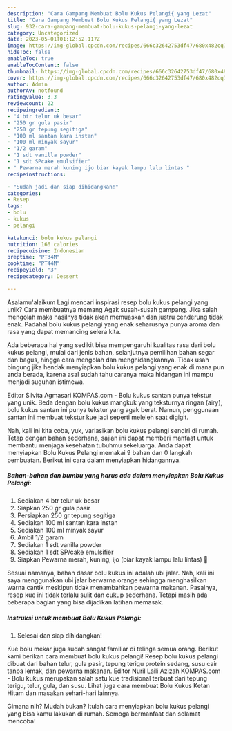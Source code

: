 ```yaml
---
description: "Cara Gampang Membuat Bolu Kukus Pelangi{ yang Lezat"
title: "Cara Gampang Membuat Bolu Kukus Pelangi{ yang Lezat"
slug: 932-cara-gampang-membuat-bolu-kukus-pelangi-yang-lezat
category: Uncategorized
date: 2023-05-01T01:12:52.117Z
image: https://img-global.cpcdn.com/recipes/666c32642753df47/680x482cq70/bolu-kukus-pelangi-foto-resep-utama.jpg
hideToc: false
enableToc: true
enableTocContent: false
thumbnail: https://img-global.cpcdn.com/recipes/666c32642753df47/680x482cq70/bolu-kukus-pelangi-foto-resep-utama.jpg
cover: https://img-global.cpcdn.com/recipes/666c32642753df47/680x482cq70/bolu-kukus-pelangi-foto-resep-utama.jpg
author: Admin
authorAv: notfound
ratingvalue: 3.3
reviewcount: 22
recipeingredient:
- "4 btr telur uk besar"
- "250 gr gula pasir"
- "250 gr tepung segitiga"
- "100 ml santan kara instan"
- "100 ml minyak sayur"
- "1/2 garam"
- "1 sdt vanilla powder"
- "1 sdt SPcake emulsifier"
- " Pewarna merah kuning ijo biar kayak lampu lalu lintas "
recipeinstructions:

- "Sudah jadi dan siap dihidangkan!"
categories:
- Resep
tags:
- bolu
- kukus
- pelangi

katakunci: bolu kukus pelangi 
nutrition: 166 calories
recipecuisine: Indonesian
preptime: "PT34M"
cooktime: "PT44M"
recipeyield: "3"
recipecategory: Dessert

---
```



Asalamu'alaikum Lagi mencari inspirasi resep bolu kukus pelangi yang unik? Cara membuatnya memang Agak susah-susah gampang. Jika salah mengolah maka hasilnya tidak akan memuaskan dan justru cenderung tidak enak. Padahal bolu kukus pelangi yang enak seharusnya punya aroma dan rasa yang dapat memancing selera kita.


Ada beberapa hal yang sedikit bisa mempengaruhi kualitas rasa dari bolu kukus pelangi, mulai dari jenis bahan, selanjutnya pemilihan bahan segar dan bagus, hingga cara mengolah dan menghidangkannya. Tidak usah bingung jika hendak menyiapkan bolu kukus pelangi yang enak di mana pun anda berada, karena asal sudah tahu caranya maka hidangan ini mampu menjadi suguhan istimewa.

Editor Silvita Agmasari KOMPAS.com - Bolu kukus santan punya tekstur yang unik. Beda dengan bolu kukus mangkuk yang teksturnya ringan (airy), bolu kukus santan ini punya tekstur yang agak berat. Namun, penggunaan santan ini membuat tekstur kue jadi seperti meleleh saat digigit.


Nah, kali ini kita coba, yuk, variasikan bolu kukus pelangi sendiri di rumah. Tetap dengan bahan sederhana, sajian ini dapat memberi manfaat untuk membantu menjaga kesehatan tubuhmu sekeluarga. Anda dapat menyiapkan Bolu Kukus Pelangi memakai 9 bahan dan 0 langkah pembuatan. Berikut ini cara dalam menyiapkan hidangannya.

<!--inarticleads1-->

##### Bahan-bahan dan bumbu yang harus ada dalam menyiapkan Bolu Kukus Pelangi:

1. Sediakan 4 btr telur uk besar
1. Siapkan 250 gr gula pasir
1. Persiapkan 250 gr tepung segitiga
1. Sediakan 100 ml santan kara instan
1. Sediakan 100 ml minyak sayur
1. Ambil 1/2 garam
1. Sediakan 1 sdt vanilla powder
1. Sediakan 1 sdt SP/cake emulsifier
1. Siapkan  Pewarna merah, kuning, ijo (biar kayak lampu lalu lintas) 🤣


Sesuai namanya, bahan dasar bolu kukus ini adalah ubi jalar. Nah, kali ini saya menggunakan ubi jalar berwarna orange sehingga menghasilkan warna cantik meskipun tidak menambahkan pewarna makanan. Pasalnya, resep kue ini tidak terlalu sulit dan cukup sederhana. Tetapi masih ada beberapa bagian yang bisa dijadikan latihan memasak. 

<!--inarticleads2-->

##### Instruksi untuk membuat Bolu Kukus Pelangi:


1. Selesai dan siap dihidangkan!

Kue bolu mekar juga sudah sangat familiar di telinga semua orang. Berikut kami berikan cara membuat bolu kukus pelangi! Resep bolu kukus pelangi dibuat dari bahan telur, gula pasir, tepung terigu protein sedang, susu cair tanpa lemak, dan pewarna makanan. Editor Nuril Laili Azizah KOMPAS.com - Bolu kukus merupakan salah satu kue tradisional terbuat dari tepung terigu, telur, gula, dan susu. Lihat juga cara membuat Bolu Kukus Ketan Hitam dan masakan sehari-hari lainnya. 

Gimana nih? Mudah bukan? Itulah cara menyiapkan bolu kukus pelangi yang bisa kamu lakukan di rumah. Semoga bermanfaat dan selamat mencoba!
